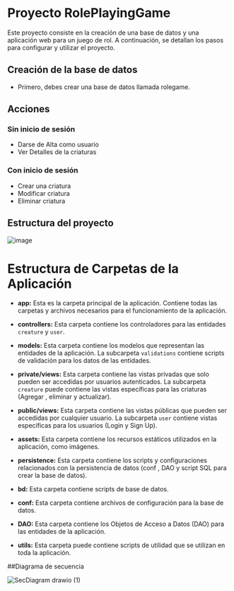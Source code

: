 # Proyecto RolePlayingGame

Este proyecto consiste en la creación de una base de datos y una aplicación web para un juego de rol. A continuación, se detallan los pasos para configurar y utilizar el proyecto.

## Creación de la base de datos
- Primero, debes crear una base de datos llamada rolegame. 

## Acciones

### Sin inicio de sesión
- Darse de Alta como usuario
- Ver Detalles de la criaturas

### Con inicio de sesión
- Crear una criatura
- Modificar criatura
- Eliminar criatura

## Estructura del proyecto 
![image](https://github.com/MohammedChoudna0/Role-Playing-Game-MVC/assets/117014262/a93a5ce1-4960-4bb4-93c9-16a9d635c5aa)

# Estructura de Carpetas de la Aplicación

- **app:** Esta es la carpeta principal de la aplicación. Contiene todas las carpetas y archivos necesarios para el funcionamiento de la aplicación.

- **controllers:** Esta carpeta contiene los controladores para las entidades `creature` y `user`.

- **models:** Esta carpeta contiene los modelos que representan las entidades de la aplicación. La subcarpeta `validations` contiene scripts de validación para los datos de las entidades.

- **private/views:** Esta carpeta contiene las vistas privadas que solo pueden ser accedidas por usuarios autenticados. La subcarpeta `creature` puede contiene las vistas específicas para las criaturas (Agregar , eliminar y actualizar).

- **public/views:** Esta carpeta contiene las vistas públicas que pueden ser accedidas por cualquier usuario. La subcarpeta `user` contiene vistas específicas para los usuarios (Login y Sign Up).

- **assets:** Esta carpeta contiene los recursos estáticos utilizados en la aplicación, como imágenes.

- **persistence:** Esta carpeta contiene los scripts y configuraciones relacionados con la persistencia de datos (conf , DAO y script SQL para crear la base de datos).

- **bd:** Esta carpeta contiene scripts de base de datos.

- **conf:** Esta carpeta contiene archivos de configuración para la base de datos.

- **DAO:** Esta carpeta contiene los Objetos de Acceso a Datos (DAO) para las entidades de la aplicación.

- **utils:** Esta carpeta puede contiene scripts de utilidad que se utilizan en toda la aplicación.

##Diagrama de secuencia

![SecDiagram drawio (1)](https://github.com/MohammedChoudna0/Role-Playing-Game-MVC/assets/117014262/737a5466-8133-4663-a921-be7ae7c35f7f)
